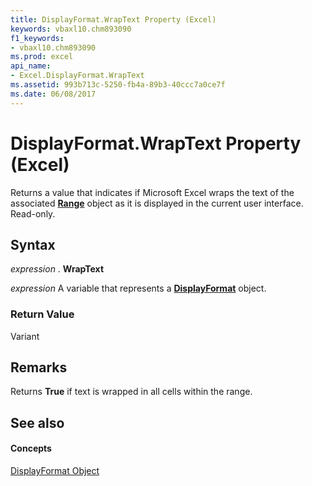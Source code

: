 ```yaml
---
title: DisplayFormat.WrapText Property (Excel)
keywords: vbaxl10.chm893090
f1_keywords:
- vbaxl10.chm893090
ms.prod: excel
api_name:
- Excel.DisplayFormat.WrapText
ms.assetid: 993b713c-5250-fb4a-89b3-40ccc7a0ce7f
ms.date: 06/08/2017
---
```



# DisplayFormat.WrapText Property (Excel)

Returns a value that indicates if Microsoft Excel wraps the text of the associated  **[Range](range-object-excel.md)** object as it is displayed in the current user interface. Read-only.


## Syntax

 _expression_ . **WrapText**

 _expression_ A variable that represents a **[DisplayFormat](displayformat-object-excel.md)** object.


### Return Value

Variant


## Remarks

Returns  **True** if text is wrapped in all cells within the range.


## See also


#### Concepts


[DisplayFormat Object](displayformat-object-excel.md)

